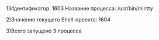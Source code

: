 1)Идентификатор: 1603
Название процесса: /usr/bin/mintty

2)Значение текущего Shell-проекта: 1604

3)Всего запущено 3 процесса